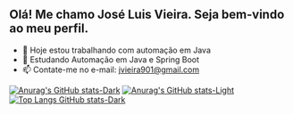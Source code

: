 ## Olá! Me chamo José Luis Vieira. Seja bem-vindo ao meu perfil.

- 🔭 Hoje estou trabalhando com automação em Java
- 🌱 Estudando Automação em Java e Spring Boot 
- 📫 Contate-me no e-mail: jvieira901@gmail.com

[![Anurag's GitHub stats-Dark](https://github-readme-stats.vercel.app/api?username=Joselv1990&show_icons=true&theme=dark#gh-dark-mode-only)](https://github.com/anuraghazra/github-readme-stats#gh-dark-mode-only)
[![Anurag's GitHub stats-Light](https://github-readme-stats.vercel.app/api?username=Joselv1990&show_icons=true&theme=default#gh-light-mode-only)](https://github.com/anuraghazra/github-readme-stats#gh-light-mode-only)
[![Top Langs GitHub stats-Dark](https://github-readme-stats.vercel.app/api/top-langs/?username=Joselv1990&show_icons=true&theme=dark#gh-dark-mode-only)](https://github.com/anuraghazra/github-readme-stats#gh-dark-mode-only)
